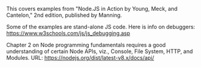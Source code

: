 This covers examples from "Node.JS in Action by Young, Meck, and Cantelon," 2nd edition, published by Manning. 

Some of the examples are stand-alone JS code. Here is info on debuggers: https://www.w3schools.com/js/js_debugging.asp

Chapter 2 on Node programming fundamentals requires a good understanding of certain Node APIs, viz., Console, File System, HTTP, 
and Modules. URL: https://nodejs.org/dist/latest-v8.x/docs/api/
